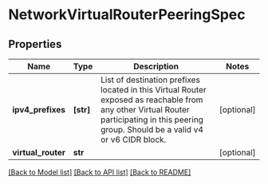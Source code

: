 # NetworkVirtualRouterPeeringSpec

## Properties
Name | Type | Description | Notes
------------ | ------------- | ------------- | -------------
**ipv4_prefixes** | **[str]** | List of destination prefixes located in this Virtual Router exposed as reachable from any other Virtual Router participating in this peering group. Should be a valid v4 or v6 CIDR block. | [optional] 
**virtual_router** | **str** |  | [optional] 

[[Back to Model list]](../README.md#documentation-for-models) [[Back to API list]](../README.md#documentation-for-api-endpoints) [[Back to README]](../README.md)



